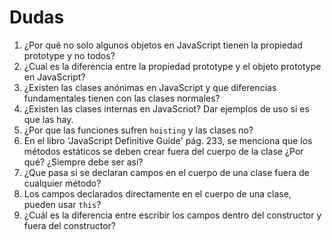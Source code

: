 # Dudas

1. ¿Por qué no solo algunos objetos en JavaScript tienen la propiedad prototype y no todos?
2. ¿Cual es la diferencia entre la propiedad prototype y el objeto prototype en JavaScript?
3. ¿Existen las clases anónimas en JavaScript y que diferencias fundamentales tienen con las clases normales?
4. ¿Existen las clases internas en JavaScriot? Dar ejemplos de uso si es que las hay.
5. ¿Por que las funciones sufren `hoisting` y las clases no?
6. En el libro 'JavaScript Definitive Guide' pág. 233, se menciona que los métodos estáticos se deben crear fuera del cuerpo de la clase ¿Por qué? ¿Siempre debe ser así?
7. ¿Que pasa si se declaran campos en el cuerpo de una clase fuera de cualquier método?
8. Los campos declarados directamente en el cuerpo de una clase, pueden usar `this`?
9. ¿Cuál es la diferencia entre escribir los campos dentro del constructor y fuera del constructor?
